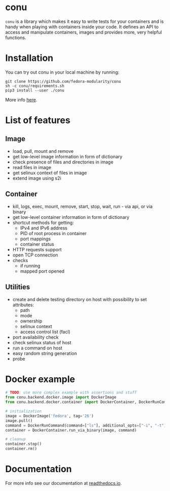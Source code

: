 # conu

`conu` is a library which makes it easy to write tests for your containers
and is handy when playing with containers inside your code.
It defines an API to access and manipulate containers,
images and provides more, very helpful functions.

# Installation

You can try out conu in your local machine by running:

```commandline
git clone https://github.com/fedora-modularity/conu
sh -c conu/requirements.sh
pip3 install --user ./conu
```

More info [here](http://conu.readthedocs.io/en/latest/installation.html).

# List of features
## Image
- load, pull, mount and remove
- get low-level image information in form of dictionary
- check presence of files and directories in image
- read files in image
- get selinux context of files in image
- extend image using s2i

## Container
- kill, logs, exec, mount, remove, start, stop, wait, run - via api, or via binary
- get low-level container information in form of dictionary
- shortcut methods for getting:
    - IPv4 and IPv6 address
    - PID of root process in container
    - port mappings
    - container status
- HTTP requests support
- open TCP connection
- checks
    - if running
    - mapped port opened

## Utilities
- create and delete testing directory on host with possibility to set attributes:
    - path
    - mode
    - ownership
    - selinux context
    - access control list (facl)
- port availability check
- check selinux status of host
- run a command on host
- easy random string generation
- probe

# Docker example

```python
# TODO: use more complex example with assertions and stuff
from conu.backend.docker.image import DockerImage
from conu.backend.docker.container import DockerContainer, DockerRunCommand

# initialization
image = DockerImage('fedora', tag='26')
image.pull()
command = DockerRunCommand(command=["ls"], additional_opts=["-i", "-t"])
container = DockerContainer.run_via_binary(image, command)

# cleanup
container.stop()
container.rm()
```

# Documentation
For more info see our documentation at [readthedocs.io](http://conu.readthedocs.io/en/latest/).
